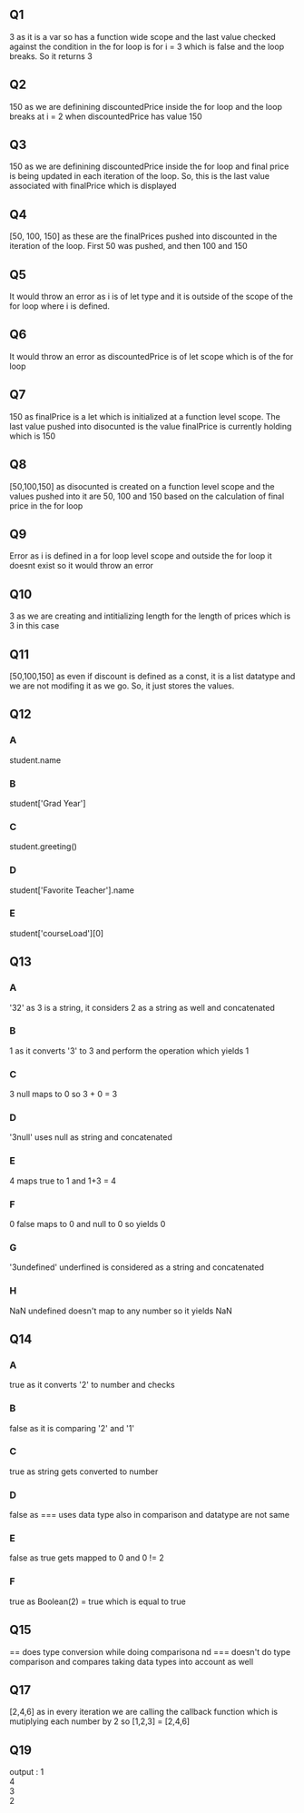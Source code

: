 ## Q1
3 as it is a var so has a function wide scope and the last value checked against the condition in the for loop is for i = 3 which is false and the loop breaks. So it returns 3 

## Q2
150 as we are definining discountedPrice inside the for loop and the loop breaks at i = 2 when discountedPrice has value 150

## Q3
150 as we are definining discountedPrice inside the for loop and final price is being updated in each iteration of the loop. So, this is the last value associated with finalPrice which is displayed

## Q4
[50, 100, 150] as these are the finalPrices pushed into discounted in the iteration of the loop. First 50 was pushed, and then 100 and 150

## Q5
It would throw an error as i is of let type and it is outside of the scope of the for loop where i is defined.

## Q6
It would throw an error as discountedPrice is of let scope which is of the for loop

## Q7
150 as finalPrice is a let which is initialized at a function level scope. The last value pushed into disocunted is the value finalPrice is currently holding which is 150

## Q8
[50,100,150] as disocunted is created on a function level scope and the values pushed into it are 50, 100 and 150 based on the calculation of final price in the for loop

## Q9
Error as i is defined in a for loop level scope and outside the for loop it doesnt exist so it would throw an error

## Q10
3 as we are creating and intitializing length for the length of prices which is 3 in this case

## Q11
[50,100,150] as even if discount is defined as a const, it is a list datatype and we are not modifing it as we go. So, it just stores the values.

## Q12
### A 
student.name

### B
student['Grad Year']

### C
student.greeting()

### D
student['Favorite Teacher'].name

### E
student['courseLoad'][0]


## Q13
### A
'32' as 3 is a string, it considers 2 as a string as well and concatenated

### B
1 as it converts '3' to 3 and perform the operation which yields 1

### C
3 null maps to 0 so 3 + 0  = 3

### D
'3null' uses null as string and concatenated

### E
4 maps true to 1 and 1+3 = 4

### F
0 false maps to 0 and null to 0 so yields 0

### G
'3undefined' underfined is considered as a string and concatenated

### H
NaN undefined doesn't map to any number so it yields NaN

## Q14
### A
true as it converts '2' to number and checks

### B
false as it is comparing '2' and '1'

### C
true as string gets converted to number

### D
false as === uses data type also in comparison and datatype are not same

### E
false as true gets mapped to 0 and 0 != 2

### F
true as Boolean(2) = true which is equal to true

## Q15
== does type conversion while doing comparisona nd === doesn't do type comparison and compares taking data types into account as well

## Q17
[2,4,6] as in every iteration we are calling the callback function which is mutiplying each number by 2 so [1,2,3] = [2,4,6]

## Q19
output :
1<br>
4 <br>
3<br>
2<br>

